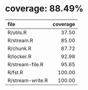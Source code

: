 # coverage: 88.49%

|file             | coverage|
|:----------------|--------:|
|R/utils.R        |    37.50|
|R/stream.R       |    85.00|
|R/chunk.R        |    87.72|
|R/locker.R       |    92.98|
|R/stream-file.R  |    95.65|
|R/fst.R          |   100.00|
|R/stream-write.R |   100.00|
